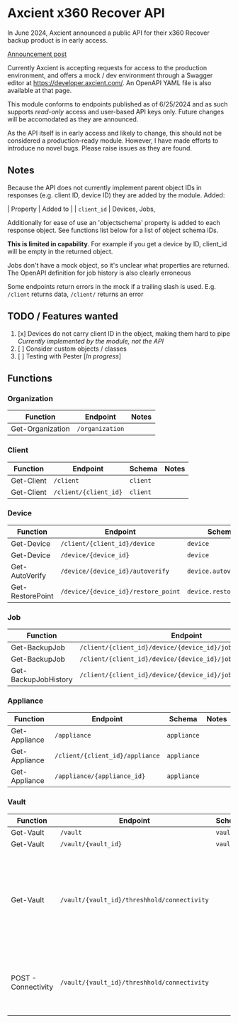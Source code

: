 # Axcient x360 Recover API

In June 2024, Axcient announced a public API for their x360 Recover backup product is in early access.

[Announcement post](https://axcient.com/blog/axcient-public-apis/)

Currently Axcient is accepting requests for access to the production environment, and offers a mock / dev environment through a Swagger editor at https://developer.axcient.com/. An OpenAPI YAML file is also available at that page.

This module conforms to endpoints published as of 6/25/2024 and as such supports _read-only_ access and user-based API keys only. Future changes will be accomodated as they are announced.

As the API itself is in early access and likely to change, this should not be considered a production-ready module. However, I have made efforts to introduce no novel bugs. Please raise issues as they are found.

## Notes

Because the API does not currently implement parent object IDs in responses (e.g. client ID, device ID) they are added by the module. Added:

| Property | Added to |
| `client_id` | Devices, Jobs,

Additionally for ease of use an 'objectschema' property is added to each response object. See functions list below for a list of object schema IDs.

**This is limited in capability**. For example if you get a device by ID, client_id will be empty in the returned object.

Jobs don't have a mock object, so it's unclear what properties are returned.
The OpenAPI definition for job history is also clearly erroneous

Some endpoints return errors in the mock if a trailing slash is used. E.g. `/client` returns data, `/client/` returns an error

## TODO / Features wanted

1. [x] Devices do not carry client ID in the object, making them hard to pipe _Currently implemented by the module, not the API_
2. [ ] Consider custom objects / classes
3. [ ] Testing with Pester [*In progress*]

## Functions

### Organization

| Function         | Endpoint        | Notes |
| ---------------- | --------------- | ----- |
| Get-Organization | `/organization` |       |

### Client

| Function   | Endpoint              | Schema   | Notes |
| ---------- | --------------------- | -------- | ----- |
| Get-Client | `/client`             | `client` |       |
| Get-Client | `/client/{client_id}` | `client` |       |

### Device

| Function         | Endpoint                            | Schema                | Notes |
| ---------------- | ----------------------------------- | --------------------- | ----- |
| Get-Device       | `/client/{client_id}/device`        | `device`              |       |
| Get-Device       | `/device/{device_id}`               | `device`              |       |
| Get-AutoVerify   | `/device/{device_id}/autoverify`    | `device.autoverify`   |       |
| Get-RestorePoint | `/device/{device_id}/restore_point` | `device.restorepoint` |       |

### Job

| Function             | Endpoint                                                      | Schema        | Notes |
| -------------------- | ------------------------------------------------------------- | ------------- | ----- |
| Get-BackupJob        | `/client/{client_id}/device/{device_id}/job`                  | `job`         |       |
| Get-BackupJob        | `/client/{client_id}/device/{device_id}/job/{job_id}`         | `job`         |       |
| Get-BackupJobHistory | `/client/{client_id}/device/{device_id}/job/{job_id}/history` | `job.history` |       |

### Appliance

| Function      | Endpoint                        | Schema      | Notes |
| ------------- | ------------------------------- | ----------- | ----- |
| Get-Appliance | `/appliance`                    | `appliance` |       |
| Get-Appliance | `/client/{client_id}/appliance` | `appliance` |       |
| Get-Appliance | `/appliance/{appliance_id}`     | `appliance` |       |

### Vault

| Function            | Endpoint                                    | Schema  | Notes                                                                                             |
| ------------------- | ------------------------------------------- | ------- | ------------------------------------------------------------------------------------------------- |
| Get-Vault           | `/vault`                                    | `vault` |                                                                                                   |
| Get-Vault           | `/vault/{vault_id}`                         | `vault` |                                                                                                   |
| Get-Vault           | `/vault/{vault_id}/threshhold/connectivity` |  | This appears redundant to the standard vault call. Ommitting until more information is available. |
| POST - Connectivity | `/vault/{vault_id}/threshhold/connectivity` |         | Omitting until more information regarding this endpoint is available.                             |
